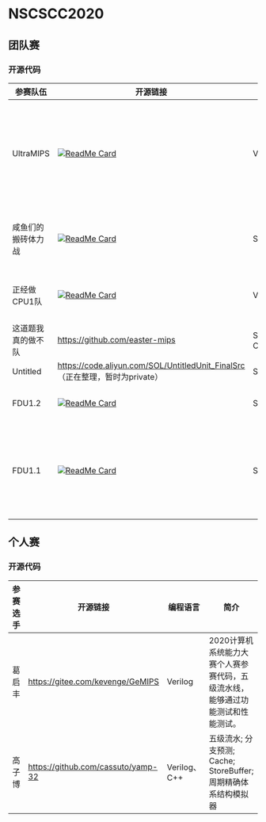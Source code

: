 # NSCSCC2020

## 团队赛

### 开源代码

| 参赛队伍           | 开源链接                                                     | 编程语言               | 简介                                                         |
| ------------------ | ------------------------------------------------------------ | ---------------------- | ------------------------------------------------------------ |
| UltraMIPS          | [![ReadMe Card](https://github-readme-stats.vercel.app/api/pin/?username=SocialistDalao&repo=UltraMIPS_NSCSCC)](https://github.com/SocialistDalao/UltraMIPS_NSCSCC) | Verilog                | 拥有详细开发文档和友好型代码的来源作品:基于双发射处理器的UltraMIPS系统设计 |
| 咸鱼们的搬砖体力战 | [![ReadMe Card](https://github-readme-stats.vercel.app/api/pin/?username=Superscalar-HIT-Core&repo=SHIT-Core-NSCSCC2020)](https://github.com/Superscalar-HIT-Core/SHIT-Core-NSCSCC2020) | SystemVerilog          | 基于MIPS指令集的乱序四发射的超标量处理器                     |
| 正经做CPU1队       | [![ReadMe Card](https://github-readme-stats.vercel.app/api/pin/?username=14010007517&repo=2020NSCSCC)](https://github.com/14010007517/2020NSCSCC) | Verilog                | 尽可能的挖掘五级流水的潜力                                   |
| 这道题我真的做不队 | https://github.com/easter-mips                               | SystemVerilog、Chisel3 | 顺序双发五级流水带cache                                      |
| Untitled           | https://code.aliyun.com/SOL/UntitledUnit_FinalSrc （正在整理，暂时为private） | SystemVerilog          | MIPS-10段流水线                                              |
| FDU1.2             | [![ReadMe Card](https://github-readme-stats.vercel.app/api/pin/?username=TwistsOfFate&repo=vanilla-cpu)](https://github.com/TwistsOfFate/vanilla-cpu) | SystemVerilog          | 性能不俗的五级单发流水线                                     |
| FDU1.1             | [![ReadMe Card](https://github-readme-stats.vercel.app/api/pin/?username=NSCSCC-2020-Fudan&repo=FDU1.1-NSCSCC)](https://github.com/NSCSCC-2020-Fudan/FDU1.1-NSCSCC)           | SystemVerilog          | 一个朴素的顺序双发射MIPS处理器，八级流水；两级流水的Cache    |



## 个人赛

### 开源代码

| 参赛选手 | 开源链接                           | 编程语言     | 简介                                                         |
| -------- | ---------------------------------- | ------------ | ------------------------------------------------------------ |
| 葛启丰   | https://gitee.com/kevenge/GeMIPS   | Verilog      | 2020计算机系统能力大赛个人赛参赛代码，五级流水线，能够通过功能测试和性能测试。 |
| 高子博   | https://github.com/cassuto/yamp-32 | Verilog、C++ | 五级流水; 分支预测; Cache; StoreBuffer; 周期精确体系结构模拟器 |